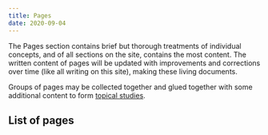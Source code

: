 ```yaml
---
title: Pages
date: 2020-09-04
---
```


The Pages section contains brief but thorough treatments of individual concepts, and of all sections on the site, contains the most content. The written content of pages will be updated with improvements and corrections over time (like all writing on this site), making these living documents.

Groups of pages may be collected together and glued together with some additional content to form [topical studies](/topical-studies).

## List of pages
